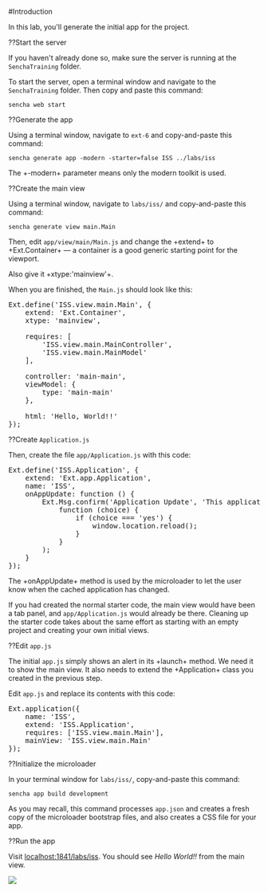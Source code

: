 #Introduction

In this lab, you'll generate the initial app for the project.

??Start the server

If you haven't already done so, make sure the server is running at the `SenchaTraining`
folder.

To start the server, open a terminal window and navigate to the `SenchaTraining` folder. 
Then copy and paste this command:
    
    sencha web start


??Generate the app

Using a terminal window, navigate to `ext-6` and copy-and-paste this command:

    sencha generate app -modern -starter=false ISS ../labs/iss

The +-modern+ parameter means only the modern toolkit is used. 


??Create the main view

Using a terminal window, navigate to `labs/iss/` and copy-and-paste this command:

    sencha generate view main.Main

Then, edit `app/view/main/Main.js` and change the +extend+
to +Ext.Container+ &mdash; a container is a good generic starting point
for the viewport.

Also give it +xtype:'mainview'+.

When you are finished, the `Main.js` should look like this:

<pre class="runnable readonly 340">
Ext.define('ISS.view.main.Main', {
    extend: 'Ext.Container',
    xtype: 'mainview',

    requires: [
        'ISS.view.main.MainController',
        'ISS.view.main.MainModel'
    ],

    controller: 'main-main',
    viewModel: {
        type: 'main-main'
    },

    html: 'Hello, World!!'
});
</pre>

??Create `Application.js`

Then, create the file `app/Application.js` with this code:

<pre class="runnable readonly 300">
Ext.define('ISS.Application', {
    extend: 'Ext.app.Application',
    name: 'ISS',
    onAppUpdate: function () {
        Ext.Msg.confirm('Application Update', 'This application has an update, reload?',
            function (choice) {
                if (choice === 'yes') {
                    window.location.reload();
                }
            }
        );
    }
});
</pre>

The +onAppUpdate+ method is used by the microloader to let the user know
when the cached application has changed.

If you had created the normal starter code, the main view would have
been a tab panel, and `app/Application.js` would already be there. 
Cleaning up the starter code takes about the same effort as starting
with an empty project and creating your own initial views.

??Edit `app.js`

The initial `app.js` simply shows an alert in its +launch+ method. We need it to 
show the main view. It also needs to extend the +Application+ class you created 
in the previous step.

Edit `app.js` and replace its contents with this code:
<pre class="runnable readonly 180">
Ext.application({
    name: 'ISS',
    extend: 'ISS.Application',
    requires: ['ISS.view.main.Main'],
    mainView: 'ISS.view.main.Main'
});
</pre>


??Initialize the microloader

In your terminal window for `labs/iss/`, copy-and-paste this command:

    sencha app build development

As you may recall, this command processes `app.json` and creates a fresh 
copy of the microloader bootstrap files, and also creates a CSS file for
your app.

??Run the app

Visit <a href="localhost:1841/labs/iss" target="lab">localhost:1841/labs/iss</a>.
You should see *Hello World!!* from the main view.

<img src="resources/images/iss/StarterApp.png">

<!-- 
#Solution

- <a href="resources/student/labsolutions/iss/iss-generate-initial-app" target="source">Browse the code</a>

-->